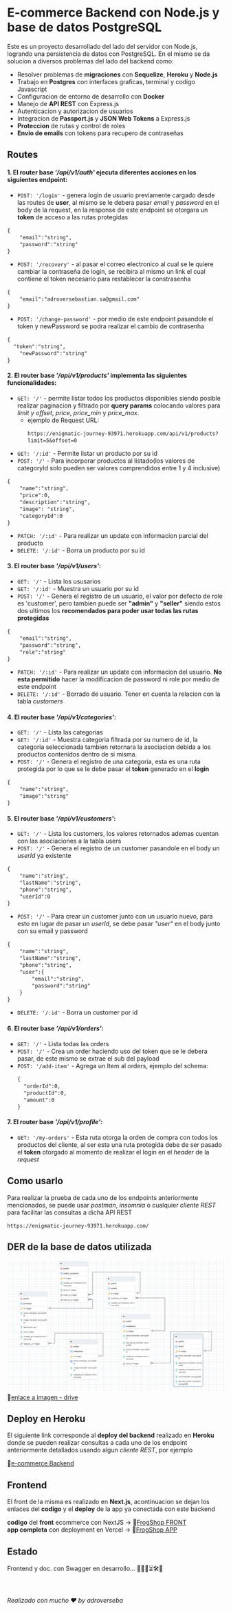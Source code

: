 # E-commerce Backend con Node.js y base de datos PostgreSQL

Este es un proyecto desarrollado del lado del servidor con Node.js, logrando una persistencia de datos con PostgreSQL.
En el mismo se da solucion a diversos problemas del lado del backend como:

- Resolver problemas de **migraciones** con **Sequelize**, **Heroku** y **Node.js**
- Trabajo en **Postgres** con interfaces graficas, terminal y codigo Javascript
- Configuracion de entorno de desarrollo con **Docker**
- Manejo de **API REST** con Express.js
- Autenticacion y autorizacion de usuarios
- Integracion de **Passport.js** y **JSON Web Tokens** a Express.js
- **Proteccion** de rutas y control de roles
- **Envio de emails** con tokens para recupero de contraseñas

## Routes

#### 1. El router base _'/api/v1/auth'_ ejecuta diferentes acciones en los siguientes endpoint:

- `POST: '/login'` - genera login de usuario previamente cargado desde las routes de **user**, al mismo se le debera pasar _email_ y _password_ en el body de la request, en la response de este endpoint se otorgara un **token** de acceso a las rutas protegidas

```console
{
	"email":"string",
	"password":"string"
}
```

- `POST: '/recovery'` - al pasar el correo electronico al cual se le quiere cambiar la contraseña de login, se recibira al mismo un link el cual contiene el token necesario para restablecer la constrasenha

```console
{
	"email":"adroversebastian.sa@gmail.com"
}
```

- `POST: '/change-password'` - por medio de este endpoint pasandole el token y newPassword se podra realizar el cambio de contrasenha

```console
{
  "token":"string",
	"newPassword":"string"
}
```

#### 2. El router base _'/api/v1/products'_ implementa las siguientes funcionalidades:

- `GET: '/'` - permite listar todos los productos disponibles siendo posible realizar paginacion y filtrado por **query params** colocando valores para _limit y offset_, _price_, _price_min_ y _price_max_.
  - ejemplo de Request URL:
    ```console
    https://enigmatic-journey-93971.herokuapp.com/api/v1/products?limit=5&offset=0
    ```
- `GET: '/:id'` - Permite listar un producto por su id
- `POST: '/'` - Para incorporar productos al listado(los valores de categoryId solo pueden ser valores comprendidos entre 1 y 4 inclusive)

```console
{
	"name":"string",
	"price":0,
	"description":"string",
	"image": "string",
	"categoryId":0
}
```

- `PATCH: '/:id'` - Para realizar un update con informacion parcial del producto
- `DELETE: '/:id'` - Borra un producto por su id

#### 3. El router base _'/api/v1/users'_:

- `GET: '/'` - Lista los ususarios
- `GET: '/:id'` - Muestra un usuario por su id
- `POST: '/'` - Genera el registro de un usuario, el valor por defecto de role es 'customer', pero tambien puede ser **"admin"** y **"seller"** siendo estos dos ultimos los **recomendados para poder usar todas las rutas protegidas**

```console
{
	"email":"string",
	"password":"string",
	"role":"string"
}
```

- `PATCH: '/:id'` - Para realizar un update con informacion del usuario. **No esta permitido** hacer la modificacion de password ni role por medio de este endpoint
- `DELETE: '/:id'` - Borrado de usuario. Tener en cuenta la relacion con la tabla _customers_

#### 4. El router base _'/api/v1/categories'_:

- `GET: '/'` - Lista las categorias
- `GET: '/:id'` - Muestra categoria filtrada por su numero de id, la categoria seleccionada tambien retornara la asociacion debida a los productos contenidos dentro de si misma.
- `POST: '/'` - Genera el registro de una categoria, esta es una ruta protegida por lo que se le debe pasar el **token** generado en el **login**

```console
{
	"name":"string",
	"image":"string"
}
```

#### 5. El router base _'/api/v1/customers'_:

- `GET: '/'` - Lista los customers, los valores retornados ademas cuentan con las asociaciones a la tabla users
- `POST: '/'` - Genera el registro de un customer pasandole en el body un _userId_ ya existente

```console
{
	"name":"string",
	"lastName":"string",
	"phone":"string",
	"userId":0
}
```

- `POST: '/'` - Para crear un customer junto con un usuario nuevo, para esto en lugar de pasar un _userId_, se debe pasar _"user"_ en el body junto con su email y password

```console
{
	"name":"string",
	"lastName":"string",
	"phone":"string",
	"user":{
		"email":"string",
		"password":"string"
	}
}
```

- `DELETE: '/:id'` - Borra un customer por id

#### 6. El router base _'/api/v1/orders'_:

- `GET: '/'` - Lista todas las orders
- `POST: '/'` - Crea un order haciendo uso del token que se le debera pasar, de este mismo se extrae el sub del payload
- `POST: '/add-item'` - Agrega un Item al orders, ejemplo del schema:
  ```console
  {
    "orderId":0,
    "productId":0,
    "amount":0
  }
  ```

#### 7. El router base _'/api/v1/profile'_:

- `GET: '/my-orders'` - Esta ruta otorga la orden de compra con todos los productos del cliente, al ser esta una ruta protegida debe de ser pasado el **token** otorgado al momento de realizar el login en el _header_ de la _request_

## Como usarlo

Para realizar la prueba de cada uno de los endpoints anteriormente mencionados, se puede usar _postman_, _insomnia_ o cualquier _cliente REST_ para facilitar las consultas a dicha API REST

```console
https://enigmatic-journey-93971.herokuapp.com/
```

## DER de la base de datos utilizada

![der](./derAPIrest.png)
🔗[enlace a imagen - drive](https://drive.google.com/file/d/1XTXpHl6QewMfl-zrjJrHTbTvX0kcaKy1/view?pli=1)

## Deploy en Heroku

El siguiente link corresponde al **deploy del backend** realizado en **Heroku** donde se pueden realizar consultas a cada uno de los endpoint anteriormente detallados usando algun _cliente REST_, por ejemplo

🔗[e-commerce Backend](https://enigmatic-journey-93971.herokuapp.com/)

## Frontend

El front de la misma es realizado en **Next.js**, acontinuacion se dejan los enlaces del **codigo** y el **deploy** de la app ya conectada con este backend
<br>

**codigo** del **front** ecommerce con NextJS -> 🔗[FrogShop FRONT](https://github.com/adroverseba/frogshop-ecommerce) <br>
**app completa** con deployment en Vercel -> 🔗[FrogShop APP](https://frogshop-ecommerce.vercel.app)

## Estado

Frontend y doc. con Swagger en desarrollo... 👨🏻‍💻⏳🛠️🚧 <br>

<br>

###### _Realizado con mucho ❤️ by adroverseba_
